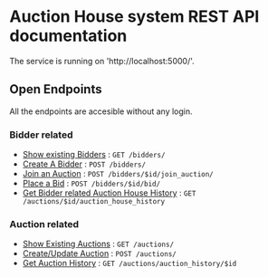# Auction House system REST API documentation

The service is running on 'http://localhost:5000/'.

## Open Endpoints

All the endpoints are accesible without any login.

### Bidder related

* [Show existing Bidders](restapidoc/bidders/get.md) : `GET /bidders/`
* [Create A Bidder](restapidoc/bidders/post.md) : `POST /bidders/`
* [Join an Auction](restapidoc/bidders/join_auction/post.md) : `POST /bidders/$id/join_auction/`
* [Place a Bid](restapidoc/bidders/bid/post.md) : `POST /bidders/$id/bid/`
* [Get Bidder related Auction House History](restapidoc/bidders/auction_house_history/get.md) : 
`GET /auctions/$id/auction_house_history`


### Auction related

* [Show Existing Auctions](restapidoc/auctions/get.md) : `GET /auctions/`
* [Create/Update Auction](restapidoc/auctions/post.md) : `POST /auctions/`
* [Get Auction History](restapidoc/auctions/auction_history/get.md) : `GET /auctions/auction_history/$id`
